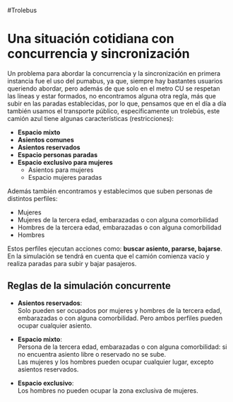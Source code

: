 
#Trolebus
# Una situación cotidiana con concurrencia y sincronización

Un problema para abordar la concurrencia y la sincronización en primera instancia fue el uso del pumabus, ya que, siempre hay bastantes usuarios queriendo abordar, pero además de que solo en el metro CU se respetan las líneas y estar formados, no encontramos alguna otra regla, más que subir en las paradas establecidas, por lo que, pensamos que en el día a día también usamos el transporte público, específicamente un trolebús, este camión azul tiene algunas características (restricciones): 

- **Espacio mixto**  
- **Asientos comunes**  
- **Asientos reservados**  
- **Espacio personas paradas**  
- **Espacio exclusivo para mujeres**  
  - Asientos para mujeres  
  - Espacio mujeres paradas  

Además también encontramos y establecimos que suben personas de distintos perfiles:

- Mujeres  
- Mujeres de la tercera edad, embarazadas o con alguna comorbilidad  
- Hombres de la tercera edad, embarazadas o con alguna comorbilidad  
- Hombres  

Estos perfiles ejecutan acciones como: **buscar asiento, pararse, bajarse**.  
En la simulación se tendrá en cuenta que el camión comienza vacío y realiza paradas para subir y bajar pasajeros.

## Reglas de la simulación concurrente

- **Asientos reservados**:  
  Solo pueden ser ocupados por mujeres y hombres de la tercera edad, embarazadas o con alguna comorbilidad. Pero ambos perfiles pueden ocupar cualquier asiento.

- **Espacio mixto**:  
  Persona de la tercera edad, embarazadas o con alguna comorbilidad: si no encuentra asiento libre o reservado no se sube.  
  Las mujeres y los hombres pueden ocupar cualquier lugar, excepto asientos reservados.

- **Espacio exclusivo**:  
  Los hombres no pueden ocupar la zona exclusiva de mujeres.

